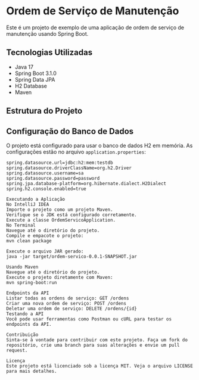 # Ordem de Serviço de Manutenção

Este é um projeto de exemplo de uma aplicação de ordem de serviço de manutenção usando Spring Boot.

## Tecnologias Utilizadas

- Java 17
- Spring Boot 3.1.0
- Spring Data JPA
- H2 Database
- Maven

## Estrutura do Projeto


## Configuração do Banco de Dados

O projeto está configurado para usar o banco de dados H2 em memória. As configurações estão no arquivo `application.properties`:

```properties
spring.datasource.url=jdbc:h2:mem:testdb
spring.datasource.driverClassName=org.h2.Driver
spring.datasource.username=sa
spring.datasource.password=password
spring.jpa.database-platform=org.hibernate.dialect.H2Dialect
spring.h2.console.enabled=true

Executando a Aplicação
No IntelliJ IDEA
Importe o projeto como um projeto Maven.
Verifique se o JDK está configurado corretamente.
Execute a classe OrdemServicoApplication.
No Terminal
Navegue até o diretório do projeto.
Compile e empacote o projeto:
mvn clean package

Execute o arquivo JAR gerado:
java -jar target/ordem-servico-0.0.1-SNAPSHOT.jar

Usando Maven
Navegue até o diretório do projeto.
Execute o projeto diretamente com Maven:
mvn spring-boot:run

Endpoints da API
Listar todas as ordens de serviço: GET /ordens
Criar uma nova ordem de serviço: POST /ordens
Deletar uma ordem de serviço: DELETE /ordens/{id}
Testando a API
Você pode usar ferramentas como Postman ou cURL para testar os endpoints da API.

Contribuição
Sinta-se à vontade para contribuir com este projeto. Faça um fork do repositório, crie uma branch para suas alterações e envie um pull request.

Licença
Este projeto está licenciado sob a licença MIT. Veja o arquivo LICENSE para mais detalhes.


